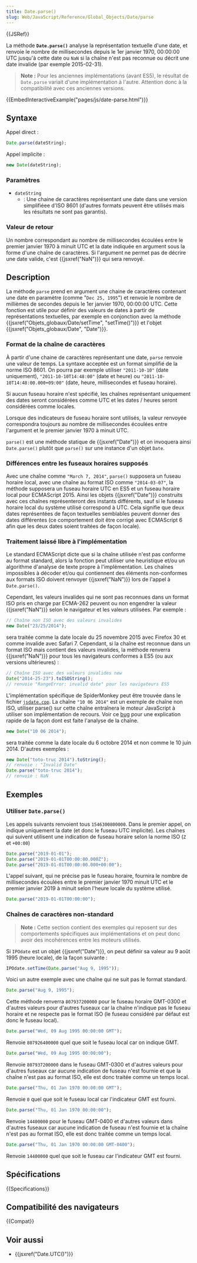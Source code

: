 ```yaml
---
title: Date.parse()
slug: Web/JavaScript/Reference/Global_Objects/Date/parse
---
```


{{JSRef}}

La méthode **`Date.parse()`** analyse la représentation textuelle d'une date, et renvoie le nombre de millisecondes depuis le 1er janvier 1970, 00:00:00 UTC jusqu'à cette date ou `NaN` si la chaîne n'est pas reconnue ou décrit une date invalide (par exemple 2015-02-31).

> **Note :** Pour les anciennes implémentations (avant ES5), le résultat de `Date.parse` variait d'une implémentation à l'autre. Attention donc à la compatibilité avec ces anciennes versions.

{{EmbedInteractiveExample("pages/js/date-parse.html")}}

## Syntaxe

Appel direct :

```js
Date.parse(dateString);
```

Appel implicite :

```js
new Date(dateString);
```

### Paramètres

- `dateString`
  - : Une chaine de caractères représentant une date dans une version simplifiéee d'ISO 8601 (d'autres formats peuvent être utilisés mais les résultats ne sont pas garantis).

### Valeur de retour

Un nombre correspondant au nombre de millisecondes écoulées entre le premier janvier 1970 à minuit UTC et la date indiquée en argument sous la forme d'une chaîne de caractères. Si l'argument ne permet pas de décrire une date valide, c'est {{jsxref("NaN")}} qui sera renvoyé.

## Description

La méthode `parse` prend en argument une chaine de caractères contenant une date en paramètre (comme "`Dec 25, 1995`") et renvoie le nombre de millièmes de secondes depuis le 1er janvier 1970, 00:00:00 UTC. Cette fonction est utile pour définir des valeurs de dates à partir de représentations textuelles, par exemple en conjonction avec la méthode {{jsxref("Objets_globaux/Date/setTime", "setTime()")}} et l'objet {{jsxref("Objets_globaux/Date", "Date")}}.

### Format de la chaîne de caractères

À partir d'une chaine de caractères représentant une date, `parse` renvoie une valeur de temps. La syntaxe acceptée est un format simplifié de la norme ISO 8601. On pourra par exemple utiliser `"2011-10-10"` (date uniquement), `"2011-10-10T14:48:00"` (date et heure) ou `"2011-10-10T14:48:00.000+09:00"` (date, heure, millisecondes et fuseau horaire).

Si aucun fuseau horaire n'est spécifié, les chaînes représentant uniquement des dates seront considérées comme UTC et les dates / heures seront considérées comme locales.

Lorsque des indicateurs de fuseau horaire sont utilisés, la valeur renvoyée correspondra toujours au nombre de millisecondes écoulées entre l'argument et le premier janvier 1970 à minuit UTC.

`parse()` est une méthode statique de {{jsxref("Date")}} et on invoquera ainsi `Date.parse()` plutôt que `parse()` sur une instance d'un objet `Date`.

### Différences entre les fuseaux horaires supposés

Avec une chaîne comme `"March 7, 2014"`, `parse()` supposera un fuseau horaire local, avec une chaîne au format ISO comme `"2014-03-07"`, la méthode supposera un fuseau horaire UTC en ES5 et un fuseau horaire local pour ECMAScript 2015. Ainsi les objets {{jsxref("Date")}} construits avec ces chaînes représenteront des instants différents, sauf si le fuseau horaire local du système utilisé correspond à UTC. Cela signifie que deux dates représentées de façon textuelles semblables peuvent donner des dates différentes (ce comportement doit être corrigé avec ECMAScript 6 afin que les deux dates soient traitées de façon locale).

### Traitement laissé libre à l'implémentation

Le standard ECMAScript dicte que si la chaîne utilisée n'est pas conforme au format standard, alors la fonction peut utiliser une heuristique et/ou un algorithme d'analyse de texte propre à l'implémentation. Les chaînes impossibles à décoder et/ou qui contiennent des éléments non-conformes aux formats ISO doivent renvoyer {{jsxref("NaN")}} lors de l'appel à `Date.parse()`.

Cependant, les valeurs invalides qui ne sont pas reconnues dans un format ISO pris en charge par ECMA-262 peuvent ou non engendrer la valeur {{jsxref("NaN")}} selon le navigateur et les valeurs utilisées. Par exemple :

```js
// Chaîne non ISO avec des valeurs invalides
new Date("23/25/2014");
```

sera traitée comme la date locale du 25 novembre 2015 avec Firefox 30 et comme invalide avec Safari 7. Cependant, si la chaîne est reconnue dans un format ISO mais contient des valeurs invalides, la méthode renverra {{jsxref("NaN")}} pour tous les navigateurs conformes à ES5 (ou aux versions ultérieures) :

```js
// Chaîne ISO avec des valeurs invalides new
Date("2014-25-23").toISOString();
// renvoie "RangeError: invalid date" pour les navigateurs ES5
```

L'implémentation spécifique de SpiderMonkey peut être trouvée dans le fichier [`jsdate.cpp`](https://dxr.mozilla.org/mozilla-central/source/js/src/jsdate.cpp?rev=64553c483cd1#889). La chaîne `"10 06 2014"` est un exemple de chaîne non ISO, utiliser parse() sur cette chaîne entraînera le moteur JavaScript à utiliser son implémentation de recours. Voir ce [bug](https://bugzilla.mozilla.org/show_bug.cgi?id=1023155#c6) pour une explication rapide de la façon dont est faite l'analyse de la chaîne.

```js
new Date("10 06 2014");
```

sera traitée comme la date locale du 6 octobre 2014 et non comme le 10 juin 2014. D'autres exemples :

```js
new Date("toto-truc 2014").toString();
// renvoie : "Invalid Date"
Date.parse("toto-truc 2014");
// renvoie : NaN
```

## Exemples

### Utiliser `Date.parse()`

Les appels suivants renvoient tous `1546300800000`. Dans le premier appel, on indique uniquement la date (et donc le fuseau UTC implicite). Les chaînes qui suivent utilisent une indication de fuseau horaire selon la norme ISO (`Z` et `+00:00`)

```js
Date.parse("2019-01-01");
Date.parse("2019-01-01T00:00:00.000Z");
Date.parse("2019-01-01T00:00:00.000+00:00");
```

L'appel suivant, qui ne précise pas le fuseau horaire, fournira le nombre de millisecondes écoulées entre le premier janvier 1970 minuit UTC et le premier janvier 2019 à minuit selon l'heure locale du système utilisé.

```js
Date.parse("2019-01-01T00:00:00");
```

### Chaînes de caractères non-standard

> **Note :** Cette section contient des exemples qui reposent sur des comportements spécifiques aux implémentations et on peut donc avoir des incohérences entre les moteurs utilisés.

Si `IPOdate` est un objet {{jsxref("Date")}}, on peut définir sa valeur au 9 août 1995 (heure locale), de la façon suivante :

```js
IPOdate.setTime(Date.parse("Aug 9, 1995"));
```

Voici un autre exemple avec une chaîne qui ne suit pas le format standard.

```js
Date.parse("Aug 9, 1995");
```

Cette méthode renverra `807937200000` pour le fuseau horaire GMT-0300 et d'autres valeurs pour d'autres fuseaux car la chaîne n'indique pas le fuseau horaire et ne respecte pas le format ISO (le fuseau considéré par défaut est donc le fuseau local).

```js
Date.parse("Wed, 09 Aug 1995 00:00:00 GMT");
```

Renvoie `807926400000` quel que soit le fuseau local car on indique GMT.

```js
Date.parse("Wed, 09 Aug 1995 00:00:00");
```

Renvoie `807937200000` dans le fuseau GMT-0300 et d'autres valeurs pour d'autres fuseaux car aucune indication de fuseau n'est fournie et que la chaîne n'est pas au format ISO, elle est donc traitée comme un temps local.

```js
Date.parse("Thu, 01 Jan 1970 00:00:00 GMT");
```

Renvoie `0` quel que soit le fuseau local car l'indicateur GMT est fourni.

```js
Date.parse("Thu, 01 Jan 1970 00:00:00");
```

Renvoie `14400000` pour le fuseau GMT-0400 et d'autres valeurs dans d'autres fuseaux car aucune indication de fuseau n'est fournie et la chaîne n'est pas au format ISO, elle est donc traitée comme un temps local.

```js
Date.parse("Thu, 01 Jan 1970 00:00:00 GMT-0400");
```

Renvoie `14400000` quel que soit le fuseau car l'indicateur GMT est fourni.

## Spécifications

{{Specifications}}

## Compatibilité des navigateurs

{{Compat}}

## Voir aussi

- {{jsxref("Date.UTC()")}}
